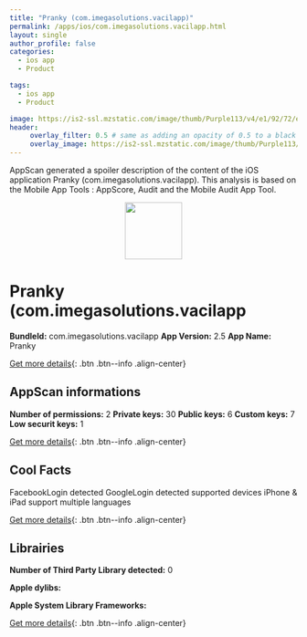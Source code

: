 ```yaml
---
title: "Pranky (com.imegasolutions.vacilapp)"
permalink: /apps/ios/com.imegasolutions.vacilapp.html
layout: single
author_profile: false
categories: 
  - ios app 
  - Product 

tags: 
  - ios app 
  - Product 

image: https://is2-ssl.mzstatic.com/image/thumb/Purple113/v4/e1/92/72/e1927235-f1e1-b12f-51ca-d00fdefafd61/AppIcon-0-1x_U007emarketing-0-0-85-220-0-8.png/512x512bb.jpg
header: 
     overlay_filter: 0.5 # same as adding an opacity of 0.5 to a black background
     overlay_image: https://is2-ssl.mzstatic.com/image/thumb/Purple113/v4/e1/92/72/e1927235-f1e1-b12f-51ca-d00fdefafd61/AppIcon-0-1x_U007emarketing-0-0-85-220-0-8.png/512x512bb.jpg
---
```

AppScan generated a spoiler description of the content of the iOS application Pranky (com.imegasolutions.vacilapp). This analysis is based on the Mobile App Tools : AppScore, Audit and the Mobile Audit App Tool.

  
  
<div style="text-align: center;"><img src="https://is2-ssl.mzstatic.com/image/thumb/Purple113/v4/e1/92/72/e1927235-f1e1-b12f-51ca-d00fdefafd61/AppIcon-0-1x_U007emarketing-0-0-85-220-0-8.png/512x512bb.jpg" width="100" height="100"></div>  
  
# Pranky (com.imegasolutions.vacilapp

**BundleId:** com.imegasolutions.vacilapp
**App Version:** 2.5
**App Name:** Pranky


[Get more details](/pricing.html){: .btn .btn--info .align-center}  
  
## AppScan informations 

**Number of permissions:** 2
**Private keys:** 30
**Public keys:** 6
**Custom keys:** 7
**Low securit keys:** 1
  
[Get more details](/pricing.html){: .btn .btn--info .align-center}

## Cool Facts

FacebookLogin detected
GoogleLogin detected
supported devices iPhone & iPad
support multiple languages
  
[Get more details](/pricing.html){: .btn .btn--info .align-center}

## Librairies 
**Number of Third Party Library detected:** 0

**Apple dylibs:**


**Apple System Library Frameworks:**


  
[Get more details](/pricing.html){: .btn .btn--info .align-center}

